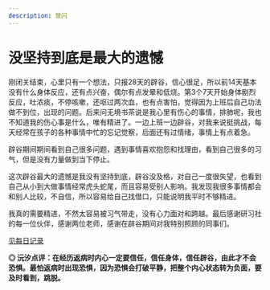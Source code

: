 ```yaml
---
description: 慧闪
---
```


# 没坚持到底是最大的遗憾

刚闭关结束，心里只有一个想法，只报28天的辟谷，信心很足，所以前14天基本没有什么身体反应，还有点兴奋，偶尔有点发晕和低烧。第3个7天开始身体剧烈反应，吐浓痰，不停咳嗽，还呕过两次血，也有点害怕，觉得因为上班后自己功法做不到位，出现的问题。后来问无境书茶说是我心里有伤心的事情，排肺呢，我也不知道我的伤心事是什么，唯有精进了。一边上班一边辟谷，对我来说挺挑战，每天经常在孩子的各种事情中忙的忘记觉察，后面还有过情绪，事情上有点着急。

辟谷期间期间看到自己很多问题，遇到事情喜欢抱怨和找理由，看到自己很多的习气，但是没有力量做到当下停止。

这次辟谷最大的遗憾是我没有坚持到底，辟谷没及格，对自己一度很失望，也看到自己从小到大做事情经常虎头蛇尾，而且容易受别人影响。我发现我很多事情都会和别人比较，不自信，所以容易给自己找借口，只能说明我平时不够精进。

我真的需要精进，不然太容易被习气带走，没有心力面对和跨越。最后感谢研习社的每一位伙伴，感谢两位老师，感谢在辟谷期间对我特别照顾的同事们。

[见每日记录](https://zhonghebiguriji.gitbook.io/index/untitled-1/zhong-he-pi-gu-mei-ri-ji-lu-hui-shan-1)

**◎ 沅汐点评：在经历返病时内心一定要信任，信任身体，信任辟谷，由此才不会恐惧。最怕返病时出现恐惧，因为恐惧会打破平静，把整个内心状态转为负面，要及时看到，跳脱。**

